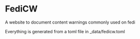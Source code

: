 # FediCW

A website to document content warnings commonly used on fedi

Everything is generated from a toml file in _data/fedicw.toml

